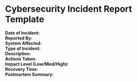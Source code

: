 # Cybersecurity Incident Report Template

**Date of Incident:**  
**Reported By:**  
**System Affected:**  
**Type of Incident:**  
**Description:**  
**Actions Taken:**  
**Impact Level (Low/Med/High):**  
**Recovery Time:**  
**Postmortem Summary:**  
